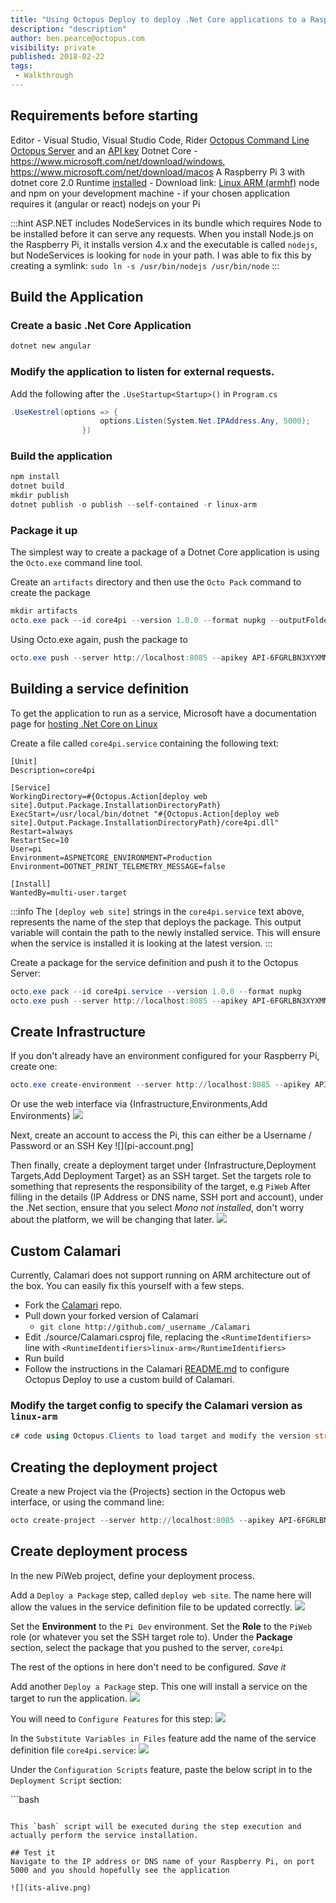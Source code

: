 ```yaml
---
title: "Using Octopus Deploy to deploy .Net Core applications to a Raspberry Pi"
description: "description"
author: ben.pearce@octopus.com
visibility: private
published: 2018-02-22
tags:
 - Walkthrough
---
```


## Requirements before starting
Editor - Visual Studio, Visual Studio Code, Rider
[Octopus Command Line](http://octopus.com/downloads)
[Octopus Server](http://octopus.com/downloads) and an [API key](https://octopus.com/docs/api-and-integration/api/how-to-create-an-api-key)
Dotnet Core - https://www.microsoft.com/net/download/windows, https://www.microsoft.com/net/download/macos
A Raspberry Pi 3 with dotnet core 2.0 Runtime [installed](https://github.com/dotnet/core/blob/master/samples/RaspberryPiInstructions.md)
    - Download link: [Linux ARM (armhf)](https://github.com/dotnet/core-setup)
node and npm on your development machine - if your chosen application requires it (angular or react)
nodejs on your Pi 

:::hint
    ASP.NET includes NodeServices in its bundle which requires Node to be installed before it can serve any requests. When you install Node.js on the Raspberry Pi, it installs version 4.x and the executable is called `nodejs`, but NodeServices is looking for `node` in your path. I was able to fix this by creating a symlink: `sudo ln -s /usr/bin/nodejs /usr/bin/node`
:::

## Build the Application

### Create a basic .Net Core Application
```powershell
dotnet new angular
```

### Modify the application to listen for external requests.
Add the following after the `.UseStartup<Startup>()` in `Program.cs`
```c#
.UseKestrel(options => {
                    options.Listen(System.Net.IPAddress.Any, 5000);
                })
```

### Build the application
```powershell
npm install
dotnet build
mkdir publish
dotnet publish -o publish --self-contained -r linux-arm
```

### Package it up

The simplest way to create a package of a Dotnet Core application is using the `Octo.exe` command line tool.

Create an `artifacts` directory and then use the `Octo Pack` command to create the package
```powershell
mkdir artifacts
octo.exe pack --id core4pi --version 1.0.0 --format nupkg --outputFolder artifacts --basePath publish
```

Using Octo.exe again, push the package to 
```powershell
octo.exe push --server http://localhost:8085 --apikey API-6FGRLBN3XYXMMXWM70B9D9BLI6Y --package artifacts\core4pi.1.0.0.nupkg
```

## Building a service definition

To get the application to run as a service, Microsoft have a documentation page for [hosting .Net Core on Linux](https://docs.microsoft.com/en-au/aspnet/core/host-and-deploy/linux-nginx?tabs=aspnetcore2x)

Create a file called `core4pi.service` containing the following text:
```text
[Unit]
Description=core4pi

[Service]
WorkingDirectory=#{Octopus.Action[deploy web site].Output.Package.InstallationDirectoryPath}
ExecStart=/usr/local/bin/dotnet "#{Octopus.Action[deploy web site].Output.Package.InstallationDirectoryPath}/core4pi.dll"
Restart=always
RestartSec=10
User=pi
Environment=ASPNETCORE_ENVIRONMENT=Production
Environment=DOTNET_PRINT_TELEMETRY_MESSAGE=false

[Install]
WantedBy=multi-user.target
```

:::info
The `[deploy web site]` strings in the `core4pi.service` text above, represents the name of the step that deploys the package.
This output variable will contain the path to the newly installed service. This will ensure when the service is installed it is looking at the latest version.
:::

Create a package for the service definition and push it to the Octopus Server:
```powershell
octo.exe pack --id core4pi.service --version 1.0.0 --format nupkg
octo.exe push --server http://localhost:8085 --apikey API-6FGRLBN3XYXMMXWM70B9D9BLI6Y --package core4pi.service.1.0.0.nupkg
```

## Create Infrastructure

If you don't already have an environment configured for your Raspberry Pi, create one:
```powershell
octo.exe create-environment --server http://localhost:8085 --apikey API-6FGRLBN3XYXMMXWM70B9D9BLI6Y --name "Pi Dev"
```

Or use the web interface via {Infrastructure,Environments,Add Environments}
![](create-new-environment.png)

Next, create an account to access the Pi, this can either be a Username / Password or an SSH Key
![](pi-account.png]

Then finally, create a deployment target under {Infrastructure,Deployment Targets,Add Deployment Target} as an SSH target.
Set the targets role to something that represents the responsibility of the target, e.g `PiWeb`
After filling in the details (IP Address or DNS name, SSH port and account), under the .Net section, ensure that you select _Mono not installed_, don't worry about the platform, we will be changing that later.
![](dotnet-not-mono.png)

## Custom Calamari
Currently, Calamari does not support running on ARM architecture out of the box. You can easily fix this yourself with a few steps.
- Fork the [Calamari](https://github.com/OctopusDeploy/Calamari) repo.
- Pull down your forked version of Calamari
    - `git clone http://github.com/_username_/Calamari`
- Edit ./source/Calamari.csproj file, replacing the `<RuntimeIdentifiers>` line with `<RuntimeIdentifiers>linux-arm</RuntimeIdentifiers>`
- Run build
- Follow the instructions in the Calamari [README.md](https://github.com/OctopusDeploy/Calamari/blob/master/README.md) to configure Octopus Deploy to use a custom build of Calamari.

### Modify the target config to specify the Calamari version as `linux-arm`

```c#
c# code using Octopus.Clients to load target and modify the version string
```

## Creating the deployment project

Create a new Project via the {Projects} section in the Octopus web interface, or using the command line:

```powershell
octo create-project --server http://localhost:8085 --apikey API-6FGRLBN3XYXMMXWM70B9D9BLI6Y --name "PiWeb" --projectgroup "All projects" --lifecycle "Default Lifecycle"
```

## Create deployment process

In the new PiWeb project, define your deployment process. 

Add a `Deploy a Package` step, called `deploy web site`. The name here will allow the values in the service definition file to be updated correctly.
![](deploy-package-step-library.png)

Set the **Environment** to the `Pi Dev` environment.
Set the **Role** to the `PiWeb` role (or whatever you set the SSH target role to).
Under the **Package** section, select the package that you pushed to the server, `core4pi`

The rest of the options in here don't need to be configured.
_Save it_


Add another `Deploy a Package` step. This one will install a service on the target to run the application.
![](service-installation-step.png)

You will need to `Configure Features` for this step:
![](feature-configuration.png)

In the `Substitute Variables in Files` feature add the name of the service definition file `core4pi.service`:
![](substitute-variables-in-service.png)

Under the `Configuration Scripts` feature, paste the below script in to the `Deployment Script` section:

​```bash
```

This `bash` script will be executed during the step execution and actually perform the service installation.

## Test it
Navigate to the IP address or DNS name of your Raspberry Pi, on port 5000 and you should hopefully see the application

![](its-alive.png)
